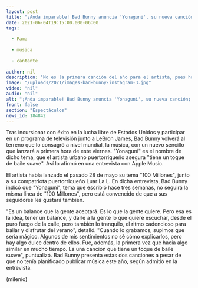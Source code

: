 ```yaml
---
layout: post
title: "¡Anda imparable! Bad Bunny anuncia 'Yonaguni', su nueva canción; cuándo se estrena"
date: 2021-06-04T19:15:00.000-06:00
tags:
  
  - Fama
  
  - musica
  
  - cantante
  
author: nil
description: "No es la primera canción del año para el artista, pues había lanzado el pasado 28 de mayo el tema 100 Millones, junto a su compatriota puertorriqueño Luar La L. "
image: "/uploads/2021/images-bad-bunny-instagram-3.jpg"
video: "nil"
audio: "nil"
alt: "¡Anda imparable! Bad Bunny anuncia 'Yonaguni', su nueva canción; cuándo se estrena"
front: false
section: "Espectáculos"
news_id: 184842
---
```


Tras incursionar con éxito en la lucha libre de Estados Unidos y participar en un programa de televisión junto a LeBron James, Bad Bunny volverá al terreno que lo consagró a nivel mundial, la música, con un nuevo sencillo que lanzará a primera hora de este viernes.  "Yonaguni" es el nombre de dicho tema, que el artista urbano puertorriqueño asegura "tiene un toque de baile suave". Así lo afirmó en una entrevista con Apple Music.  

El artista había lanzado el pasado 28 de mayo su tema "100 Millones", junto a su compatriota puertorriqueño Luar La L. En dicha entrevista, Bad Bunny indicó que "Yonaguni", tema que escribió hace tres semanas, no seguirá la misma línea de "100 Millones", pero está convencido de que a sus seguidores les gustará también. 

"Es un balance que la gente aceptará. Es lo que la gente quiere. Pero esa es la idea, tener un balance, y darle a la gente lo que quiere escuchar, desde el puro fuego de la calle, pero también lo tranquilo, el ritmo cadencioso para bailar y disfrutar del verano", detalló. "Cuando lo grabamos, supimos que sería mágico. Algunos de mis sentimientos no sé cómo explicarlos, pero hay algo dulce dentro de ellos. Fue, además, la primera vez que hacía algo similar en mucho tiempo. Es una canción que tiene un toque de baile suave", puntualizó. 
Bad Bunny presenta estas dos canciones a pesar de que no tenía planificado publicar música este año, según admitió en la entrevista. 

(milenio)